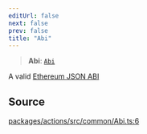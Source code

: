 ```yaml
---
editUrl: false
next: false
prev: false
title: "Abi"
---
```


> **Abi**: [`Abi`](/reference/tevm/utils/type-aliases/abi/)

A valid [Ethereum JSON ABI](https://docs.soliditylang.org/en/latest/abi-spec.html#json)

## Source

[packages/actions/src/common/Abi.ts:6](https://github.com/evmts/tevm-monorepo/blob/main/packages/actions/src/common/Abi.ts#L6)
